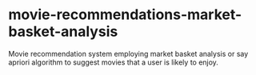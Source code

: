# movie-recommendations-market-basket-analysis
Movie recommendation system employing  market basket analysis or say apriori algorithm to suggest movies that a user is likely to enjoy.
